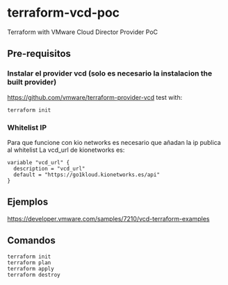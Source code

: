 # terraform-vcd-poc
Terraform with VMware Cloud Director Provider PoC

## Pre-requisitos
### Instalar el provider vcd (solo es necesario la instalacion the built provider)
https://github.com/vmware/terraform-provider-vcd
test with:
```
terraform init
```
### Whitelist IP
Para que funcione con kio networks es necesario que añadan la ip publica al whitelist
La vcd_url de kionetworks es:
```
variable "vcd_url" {
  description = "vcd_url"
  default = "https://go1kloud.kionetworks.es/api"
}
```

## Ejemplos
https://developer.vmware.com/samples/7210/vcd-terraform-examples

## Comandos
```
terraform init
terraform plan
terraform apply
terraform destroy
```
